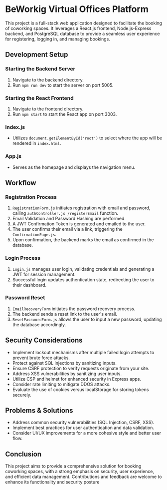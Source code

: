 # BeWorkig Virtual Offices Platform

This project is a full-stack web application designed to facilitate the booking of coworking spaces. It leverages a React.js frontend, Node.js-Express backend, and PostgreSQL database to provide a seamless user experience for registering, logging in, and managing bookings.

## Development Setup

### Starting the Backend Server

1. Navigate to the backend directory.
2. Run `npm run dev` to start the server on port 5005.

### Starting the React Frontend

1. Navigate to the frontend directory.
2. Run `npm start` to start the React app on port 3003.

### Index.js

- Utilizes `document.getElementById('root')` to select where the app will be rendered in `index.html`.

### App.js

- Serves as the homepage and displays the navigation menu.

## Workflow

### Registration Process

1. `RegistrationForm.js` initiates registration with email and password, calling `authController.js /registerEmail` function.
2. Email Validation and Password Hashing are performed.
3. A JWT Confirmation Token is generated and emailed to the user.
4. The user confirms their email via a link, triggering the `ConfirmationPage.js`.
5. Upon confirmation, the backend marks the email as confirmed in the database.

### Login Process

1. `Login.js` manages user login, validating credentials and generating a JWT for session management.
2. Successful login updates authentication state, redirecting the user to their dashboard.

### Password Reset

1. `EmailRecoveryForm` initiates the password recovery process.
2. The backend sends a reset link to the user's email.
3. `ResetPasswordForm.js` allows the user to input a new password, updating the database accordingly.

## Security Considerations

- Implement lockout mechanisms after multiple failed login attempts to prevent brute force attacks.
- Protect against SQL injections by sanitizing inputs.
- Ensure CSRF protection to verify requests originate from your site.
- Address XSS vulnerabilities by sanitizing user inputs.
- Utilize CSP and helmet for enhanced security in Express apps.
- Consider rate limiting to mitigate DDOS attacks.
- Evaluate the use of cookies versus localStorage for storing tokens securely.

## Problems & Solutions

- Address common security vulnerabilities (SQL Injection, CSRF, XSS).
- Implement best practices for user authentication and data validation.
- Consider UI/UX improvements for a more cohesive style and better user flow.

## Conclusion

This project aims to provide a comprehensive solution for booking coworking spaces, with a strong emphasis on security, user experience, and efficient data management. Contributions and feedback are welcome to enhance its functionality and security posture